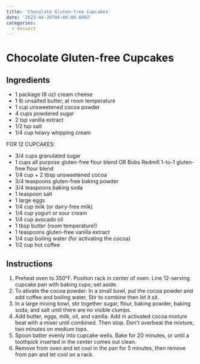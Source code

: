 ```yaml
---
title: 'Chocolate Gluten-free Cupcakes'
date: '2023-04-26T04:00:00.000Z'
categories:
  - dessert
---
```

# Chocolate Gluten-free Cupcakes

## Ingredients
- 1 package (8 oz) cream cheese
- 1 lb unsalted butter, at room temperature
- 1 cup unsweetened cocoa powder
- 4 cups powdered sugar
- 2 tsp vanilla extract
- 1/2 tsp salt
- 1/4 cup heavy whipping cream

FOR 12 CUPCAKES:
- 3/4 cups granulated sugar
- 1 cups all purpose gluten-free flour blend OR Bobs Redmill 1-to-1 gluten-free flour blend
- 1/4 cup + 2 tbsp unsweetened cocoa
- 3/4 teaspoons gluten-free baking powder
- 3/4 teaspoons baking soda
- 1 teaspoon salt
- 1 large eggs
- 1/4 cup milk (or dairy-free milk)
- 1/4 cup yogurt or sour cream
- 1/4 cup avocado oil
- 1 tbsp butter (room temperature!)
- 1 teaspoons gluten-free vanilla extract
- 1/4 cup boiling water (for activating the cocoa)
- 1/2 cup hot coffee

## Instructions

1. Preheat oven to 350°F. Position rack in center of oven. Line 12-serving cupcake pan with baking cups; set aside.
2. To ativate the cocoa powder: In a small bowl, put the cocoa powder and add coffee and boiling water. Stir to combine then let it sit.
3. In a large mixing bowl, stir together sugar, flour, baking powder, baking soda, and salt until there are no visible clumps.
4. Add butter, eggs, milk, oil, and vanilla. Add in activated cocoa mixture beat with a mixer until combined. Then stop. Don't overbeat the mixture, two minutes on medium tops.
5. Spoon batter evenly into cupcake wells. Bake for 20 minutes, or until a toothpick inserted in the center comes out clean.
6. Remove from oven and let cool in the pan for 5 minutes, then remove from pan and let cool on a rack.



